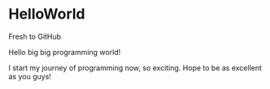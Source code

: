 # HelloWorld
Fresh to GitHub

Hello big big programming world!

I start my journey of programming now, so exciting.
Hope to be as excellent as you guys!
